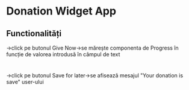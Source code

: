 # Donation Widget App

## Functionalități
->click pe butonul Give Now->se mărește componenta de Progress în funcție de valorea introdusă în câmpul de text
#
->click pe butonul Save for later->se afisează mesajul "Your donation is save" user-ului






